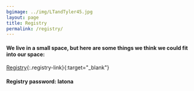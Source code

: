 ```yaml
---
bgimage: ../img/LTandTyler45.jpg
layout: page
title: Registry
permalink: /registry/
---
```


#### We live in a small space, but here are some things we think we could fit into our space:
[Registry][registry]{:.registry-link}{:target="_blank"}

#### Registry password: latona

[registry]: https://thankfulregistry.com/LTandT
